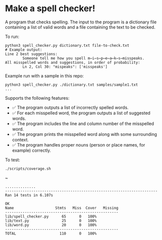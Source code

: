 # Make a spell checker!

A program that checks spelling. The input to the program is a dictionary file containing a list of valid words and a file containing the text to be checked.

To run:

```text
python3 spell_checker.py dictionary.txt file-to-check.txt
# Example output:
Line 2 best suggestions: 
        Someone tell me how you spell m̶i̶s̶p̶e̶a̶k̶s̶misspeaks.
All misspelled words and suggestions, in order of probability:
        Ln 2, Col 30: "mispeaks": ['misspeaks']
```

Example run with a sample in this repo:
```text
python3 spell_checker.py ./dictionary.txt samples/sample1.txt
...
```

Supports the following features:

- ✅ The program outputs a list of incorrectly spelled words.
- ✅ For each misspelled word, the program outputs a list of suggested words.
- ✅ The program includes the line and column number of the misspelled word.
- ✅ The program prints the misspelled word along with some surrounding context.
- ✅ The program handles proper nouns (person or place names, for example) correctly.

To test:
```text
./scripts/coverage.sh
```
~
```text
..............
----------------------------------------------------------------------
Ran 14 tests in 6.107s

OK
Name                   Stmts   Miss  Cover   Missing
----------------------------------------------------
lib/spell_checker.py      65      0   100%
lib/text.py               25      0   100%
lib/word.py               20      0   100%
----------------------------------------------------
TOTAL                    110      0   100%
```
